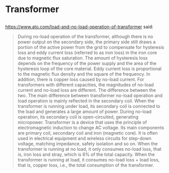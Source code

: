 # Transformer

## 

https://www.ato.com/load-and-no-load-operation-of-transformer said:
> During no-load operation of the transformer, although there is no power output on the secondary side, the primary side still draws a portion of the active power from the grid to compensate for hysteresis loss and eddy current loss (referred to as iron loss) in the iron core due to magnetic flux saturation. The amount of hysteresis loss depends on the frequency of the power supply and the area of the hysteresis loop of the core material. Eddy current loss is proportional to the magnetic flux density and the square of the frequency. In addition, there is copper loss caused by no-load current. For transformers with different capacities, the magnitudes of no-load current and no-load loss are different. The difference between the two.
> The main difference between transformer no-load operation and load operation is mainly reflected in the secondary coil. When the transformer is running under load, its secondary coil is connected to the load and generates a large amount of power. During no-load operation, its secondary coil is open-circuited, generating micropower. Transformer is a device that uses the principle of electromagnetic induction to change AC voltage. Its main components are primary coil, secondary coil and iron (magnetic core). It is often used in electrical equipment and wireless circuits for step-down voltage, matching impedance, safety isolation and so on. When the transformer is running at no load, it only consumes no-load loss, that is, iron loss and stray, which is 6% of the total capacity. When the transformer is running at load, it consumes no-load loss + load loss, that is, copper loss, i.e., the total consumption of the transformer.
